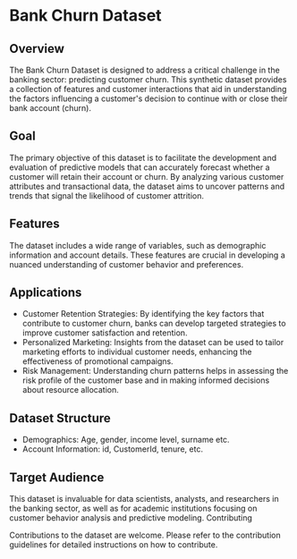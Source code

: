 # Bank Churn Dataset
## Overview

The Bank Churn Dataset is designed to address a critical challenge in the banking sector: predicting customer churn. This synthetic dataset provides a collection of features and customer interactions that aid in understanding the factors influencing a customer's decision to continue with or close their bank account (churn).
## Goal

The primary objective of this dataset is to facilitate the development and evaluation of predictive models that can accurately forecast whether a customer will retain their account or churn. By analyzing various customer attributes and transactional data, the dataset aims to uncover patterns and trends that signal the likelihood of customer attrition.
## Features

The dataset includes a wide range of variables, such as demographic information and account details. These features are crucial in developing a nuanced understanding of customer behavior and preferences.
## Applications

- Customer Retention Strategies: By identifying the key factors that contribute to customer churn, banks can develop targeted strategies to improve customer satisfaction and retention.
- Personalized Marketing: Insights from the dataset can be used to tailor marketing efforts to individual customer needs, enhancing the effectiveness of promotional campaigns.
- Risk Management: Understanding churn patterns helps in assessing the risk profile of the customer base and in making informed decisions about resource allocation.

## Dataset Structure

- Demographics: Age, gender, income level, surname etc.
- Account Information: id, CustomerId, tenure, etc.

## Target Audience

This dataset is invaluable for data scientists, analysts, and researchers in the banking sector, as well as for academic institutions focusing on customer behavior analysis and predictive modeling.
Contributing

Contributions to the dataset are welcome. Please refer to the contribution guidelines for detailed instructions on how to contribute.
